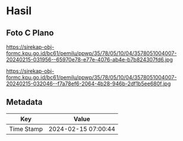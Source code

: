 # Hasil

## Foto C Plano

https://sirekap-obj-formc.kpu.go.id/bc61/pemilu/ppwp/35/78/05/10/04/3578051004007-20240215-031956--65970e78-e77e-4076-ab4e-b7b824307fd6.jpg

https://sirekap-obj-formc.kpu.go.id/bc61/pemilu/ppwp/35/78/05/10/04/3578051004007-20240215-032046--f7a78ef6-2064-4b28-946b-2df1b5ee680f.jpg


## Metadata

| Key        | Value               |
| ---------- | ------------------- |
| Time Stamp | 2024-02-15 07:00:44 |



